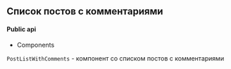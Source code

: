 ## Список постов с комментариями

#### Public api

- Components

`PostListWithComments` - компонент со списком постов с комментариями
